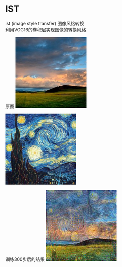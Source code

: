 # IST
ist (image style transfer) 图像风格转换  
利用VGG16的卷积层实现图像的转换风格  



原图
![Image text](https://github.com/taodashen/IST/blob/master/images/Grassland.jpg)

![Image text](https://github.com/taodashen/IST/blob/master/images/Star_sky.jpg)

训练300步后的结果
![Image text](https://github.com/taodashen/IST/blob/master/output_dir/result-00300.jpg)
